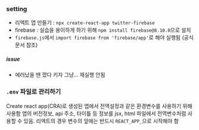 ### setting
* 리엑트 앱 만들기 : `npx create-react-app twitter-firebase`
* firebase : 실습을 용이하게 하기 위해 `npm install firebase@8.10.0`으로 설치
* `firebase.js`에서 `import firebase from 'firebase/app'`로 해야 실행됨 (공식문서 참조)

##### issue
* 에러났을 땐 껐다 키자 그냥... 재실행 안됨

### `.env` 파일로 관리하기
Create react app(CRA)로 생성된 앱에서 전역설정과 같은 환경변수를 사용하기 위해 사용함
앱의 버전정보, api 주소, 타이틀 등 정보를 jsx, html 파일에서 전역변수처럼 사용할 수 있음.
리엑트의 경우 변수의 앞에는 반드시 `REACT_APP_`으로 시작해야 함